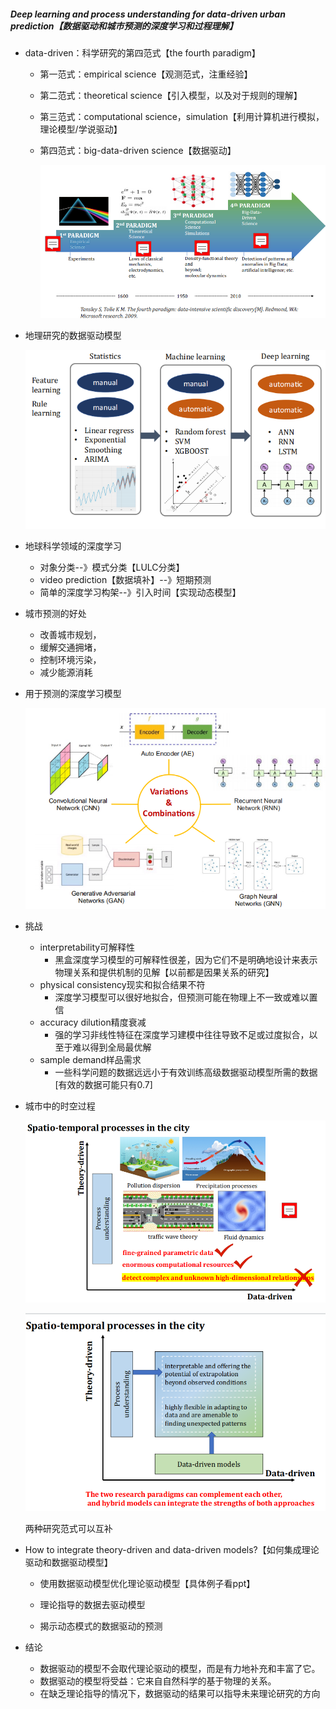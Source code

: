 ##### **Deep learning and process understanding for data-driven urban prediction**【数据驱动和城市预测的深度学习和过程理解】

* data-driven：科学研究的第四范式【the fourth paradigm】

  * 第一范式：empirical science【观测范式，注重经验】

  * 第二范式：theoretical science【引入模型，以及对于规则的理解】

  * 第三范式：computational science，simulation【利用计算机进行模拟，理论模型/学说驱动】

  * 第四范式：big-data-driven science【数据驱动】

    ![image-20210615195804079](https://raw.githubusercontent.com/shuixianhua-ai/demo/main/image/image-20210615195804079.png)

* 地理研究的数据驱动模型

  ![image-20210615195859730](https://raw.githubusercontent.com/shuixianhua-ai/demo/main/image/image-20210615195859730.png)

* 地球科学领域的深度学习

  * 对象分类--》模式分类【LULC分类】
  * video prediction【数据填补】--》短期预测
  * 简单的深度学习构架--》引入时间【实现动态模型】

* 城市预测的好处

  * 改善城市规划，
  * 缓解交通拥堵，
  * 控制环境污染，
  * 减少能源消耗

* 用于预测的深度学习模型

  ![image-20210615200703829](https://raw.githubusercontent.com/shuixianhua-ai/demo/main/image/image-20210615200703829.png)

* 挑战

  * interpretability可解释性
    * 黑盒深度学习模型的可解释性很差，因为它们不是明确地设计来表示物理关系和提供机制的见解【以前都是因果关系的研究】
  * physical consistency现实和拟合结果不符
    * 深度学习模型可以很好地拟合，但预测可能在物理上不一致或难以置信
  * accuracy dilution精度衰减
    * 强的学习非线性特征在深度学习建模中往往导致不足或过度拟合，以至于难以得到全局最优解
  * sample demand样品需求
    * 一些科学问题的数据远远小于有效训练高级数据驱动模型所需的数据[有效的数据可能只有0.7]



* 城市中的时空过程

  ![image-20210615201451669](https://raw.githubusercontent.com/shuixianhua-ai/demo/main/image/image-20210615201451669.png)

  ![image-20210615201532126](https://raw.githubusercontent.com/shuixianhua-ai/demo/main/image/image-20210615201532126.png)

  两种研究范式可以互补



* How	to	integrate	theory-driven	and	data-driven	models?【如何集成理论驱动和数据驱动模型】

  * 使用数据驱动模型优化理论驱动模型【具体例子看ppt】

  

  * 理论指导的数据去驱动模型

    

  * 揭示动态模式的数据驱动的预测



* 结论
  * 数据驱动的模型不会取代理论驱动的模型，而是有力地补充和丰富了它。
  * 数据驱动的模型将受益：它来自自然科学的基于物理的关系。
  * 在缺乏理论指导的情况下，数据驱动的结果可以指导未来理论研究的方向
